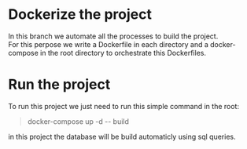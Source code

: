 # Dockerize the project

In this branch we automate all the processes to build the project. 
<br/>
For this perpose we write a Dockerfile in each directory and a docker-compose in the root directory to orchestrate this Dockerfiles.

# Run the project 

To run this project we just need to run this simple command in the root: 
> docker-compose up -d -- build

in this project the database will be build automaticly using sql queries.